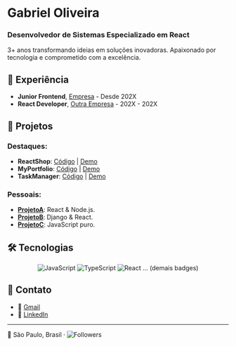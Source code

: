 # Gabriel Oliveira
### Desenvolvedor de Sistemas Especializado em React

3+ anos transformando ideias em soluções inovadoras. Apaixonado por tecnologia e comprometido com a excelência.

## 🏢 Experiência
- **Junior Frontend**, [Empresa](#[link_empresa](https://ri.quality.com.br/a-companhia/linha-do-tempo-e-historico/)) - Desde 202X
- **React Developer**, [Outra Empresa](#link_empresa) - 202X - 202X

## 🌱 Projetos
### Destaques:
- **ReactShop**: [Código](#) | [Demo](#)
- **MyPortfolio**: [Código](#) | [Demo](#)
- **TaskManager**: [Código](#) | [Demo](#)

### Pessoais:
- **[ProjetoA](#)**: React & Node.js.
- **[ProjetoB](#)**: Django & React.
- **[ProjetoC](#)**: JavaScript puro.

## 🛠 Tecnologias
<div align="center">

![JavaScript](https://img.shields.io/badge/-JavaScript-F7DF1E?style=for-the-badge&logo=javascript&logoColor=black)
![TypeScript](https://img.shields.io/badge/-TypeScript-007ACC?style=for-the-badge&logo=typescript&logoColor=white)
![React](https://img.shields.io/badge/-React-61DAFB?style=for-the-badge&logo=react&logoColor=white)
... (demais badges)

</div>

## 💌 Contato
- 📧 [Gmail](mailto:gabriel.menezesdev@gmail.com)
- 💼 [LinkedIn](https://www.linkedin.com/in/gabriel-oliveira-menezes-26bb101b5/)

---

📍 São Paulo, Brasil · ![Followers](https://img.shields.io/github/followers/GabrielMeneze?style=social)
